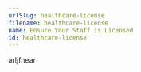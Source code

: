 ```yaml
---
urlSlug: healthcare-license
filename: healthcare-license
name: Ensure Your Staff is Licensed
id: healthcare-license
---
```

a﻿rljfnear